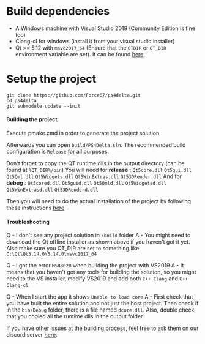 # Build dependencies

* A Windows machine with Visual Studio 2019 (Community Edition is fine too)
* Clang-cl for windows (install it from your visual studio installer)
* Qt >= 5.12 with `msvc2017_64` (Ensure that the `QTDIR` or `QT_DIR` environment variable are set). It can be found [here](https://www.qt.io/offline-installers)

# Setup the project

```
git clone https://github.com/Force67/ps4delta.git
cd ps4delta
git submodule update --init
```

#### Building the project

Execute pmake.cmd in order to generate the project solution. 

Afterwards you can open `build/PS4Delta.sln`. The recommended build configuration is `Release` for all purposes.

Don't forget to copy the QT runtime dlls in the output directory (can be found at `%QT_DIR%/bin`)
You will need for __release__ : `Qt5core.dll` `Qt5gui.dll` `Qt5Qml.dll` `Qt5Widgets.dll` `Qt5WinExtras.dll` `Qt53DRender.dll`
And for  __debug__ : `Qt5cored.dll` `Qt5guid.dll` `Qt5Qmld.dll` `Qt5Widgetsd.dll` `Qt5WinExtrasd.dll` `Qt53DRenderd.dll`

Then you will need to do the actual installation of the project by following these instructions [here](https://github.com/Force67/ps4delta/blob/master/docs/installation.md)

#### Troubleshooting

Q - I don't see any project solution in `/build` folder
A - You might need to download the Qt offline installer as shown above if you haven't got it yet. Also make sure you QT_DIR are set to something like `C:\Qt\Qt5.14.0\5.14.0\msvc2017_64`

Q - I got the error `MSB8020` when building the project with VS2019
A - It means that you haven't got any tools for building the solution, so you might need to the VS installer, modify VS2019 and add both `C++ Clang` and `C++ Clang-cl`. 

Q - When I start the app it shows `Unable to load core`
A - First check that you have built the entire solution and not just the host project. Then check if in the `bin/Debug` folder, there is a file named `dcore.dll`. Also, double check that you copied all the runtime dlls in the output folder.

If you have other issues at the building process, feel free to ask them on our discord server [here](https://discord.gg/WqWjujt).